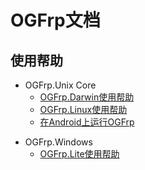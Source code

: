 # OGFrp文档

## 使用帮助
+ OGFrp.Unix Core
    + [OGFrp.Darwin使用帮助]()
    + [OGFrp.Linux使用帮助]()
    + [在Android上运行OGFrp]()

- OGFrp.Windows
    - [OGFrp.Lite使用帮助]()